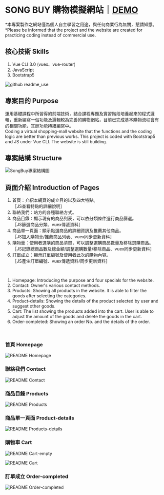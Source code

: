# SONG BUY 購物模擬網站｜[DEMO](https://annie794922.github.io/SONGBUY-shopping-mall/)

*本專案製作之網站僅為個人自主學習之用途，與任何商業行為無關，懇請知悉。<br />
*Please be informed that the project and the website are created for practicing coding instead of commercial use.

## 核心技術 Skills

1. Vue CLI 3.0 (vuex、vue-router)
2. JavaScript
3. Bootstrap5

![github readme_use](https://user-images.githubusercontent.com/102657037/192589346-eefac7dd-0b10-462a-8e79-2352f29e5234.jpg)

## 專案目的 Purpose

運用基礎課程中所習得的前端技術，結合課程專題及實習階段培養起來的程式邏輯，重新編寫一個功能及邏輯較為完善的購物網站，目前已完成基本購物流程會有的相關功能，其餘功能持續編寫中。<br />
Coding a virtual shopping-mall website that the functions and the coding logic are better than previous works. This project is coded with Bootstrap5 and JS under Vue CLI. The website is still building.

## 專案結構 Structure

![SongBuy專案結構圖](https://user-images.githubusercontent.com/102657037/192915300-6711e44a-b4b1-4976-8c26-be8968639a3d.jpg)

## 頁面介紹 Introduction of Pages

1. 首頁：介紹本網頁的成立目的以及四大特點。<br />
［JS查看特點的詳細說明］
2. 聯絡我們：站方的各種聯絡方式。<br />
3. 商品目錄：顯示現有的商品列表，可以依分類條件進行商品篩選。<br />
［JS篩選商品分類、vuex傳遞資料］
4. 商品單一頁面：顯示點選商品的詳細資訊及推薦其他商品。<br />
［JS加入購物車/推薦商品列表、vuex同步更新資料］
5. 購物車：使用者選購的商品清單，可以調整選購商品數量及移除選購商品。<br />
［JS記錄總商品數及總金額/調整選購數量/移除商品、vuex同步更新資料］
6. 訂單成立：顯示訂單編號及使用者此次的購物內容。<br />
［JS產生訂單編號、vuex傳遞資料/同步更新資料］

<br />

1. Homepage: Introducing the purpose and four specials for the website.
2. Contact: Owner's various contact methods.
3. Products: Showing all products in the website. It is able to filter the goods after selecting the categories.
4. Product-details: Showing the details of the product selected by user and suggest other goods.
5. Cart: The list showing the products added into the cart. User is able to adjust the amount of the goods and delete the goods in the cart.
6. Order-completed: Showing an order No. and the details of the order.

<br />

### 首頁 Homepage

![README Homepage](https://user-images.githubusercontent.com/102657037/192916578-6ee7acf0-f209-418f-a1d0-7fcc15f36e61.png)

### 聯絡我們 Contact

![README Contact](https://user-images.githubusercontent.com/102657037/192917281-c697849d-4d50-42ae-a1b5-92c19e48397f.png)

### 商品目錄 Products

![README Products](https://user-images.githubusercontent.com/102657037/192917618-88f09e1f-64f7-4fd6-8df8-3a8970061644.png)

### 商品單一頁面 Product-details

![README Products-details](https://user-images.githubusercontent.com/102657037/192919813-1bd79834-5925-4313-a154-5e1903c5d1cf.png)

### 購物車 Cart

![README Cart-empty](https://user-images.githubusercontent.com/102657037/192919827-9d2822d4-3edc-460a-968d-97ba389f5923.png)

![README Cart](https://user-images.githubusercontent.com/102657037/192919849-a2f6d527-75f4-4a20-8cd6-d2936473aa4d.png)

### 訂單成立 Order-completed

![README Order-completed](https://user-images.githubusercontent.com/102657037/192919864-b5c2a206-2d37-4c94-aeeb-dc7bf01cfded.png)
